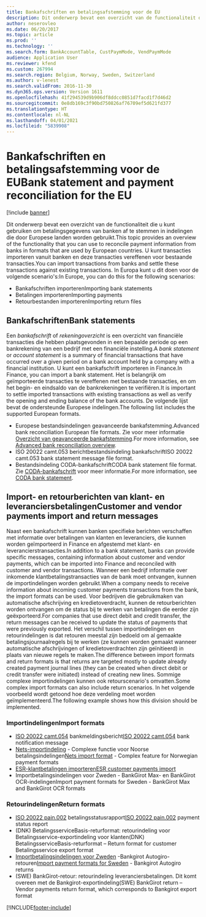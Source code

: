 ```yaml
---
title: Bankafschriften en betalingsafstemming voor de EU
description: Dit onderwerp bevat een overzicht van de functionaliteit die u kunt gebruiken om betalingsgegevens van banken af te stemmen in indelingen die door Europese landen worden gebruikt.
author: neserovleo
ms.date: 06/20/2017
ms.topic: article
ms.prod: ''
ms.technology: ''
ms.search.form: BankAccountTable, CustPaymMode, VendPaymMode
audience: Application User
ms.reviewer: kfend
ms.custom: 267994
ms.search.region: Belgium, Norway, Sweden, Switzerland
ms.author: v-lenest
ms.search.validFrom: 2016-11-30
ms.dyn365.ops.version: Version 1611
ms.openlocfilehash: 41f294539d9b906df8ddcc0851d7facd1f7d46d2
ms.sourcegitcommit: 0e8db169c3f90bd750826af76709ef5d621fd377
ms.translationtype: HT
ms.contentlocale: nl-NL
ms.lasthandoff: 04/01/2021
ms.locfileid: "5839908"
---
```

# <a name="bank-statement-and-payment-reconciliation-for-the-eu"></a><span data-ttu-id="1b4f6-103">Bankafschriften en betalingsafstemming voor de EU</span><span class="sxs-lookup"><span data-stu-id="1b4f6-103">Bank statement and payment reconciliation for the EU</span></span>

[!include [banner](../includes/banner.md)]

<span data-ttu-id="1b4f6-104">Dit onderwerp bevat een overzicht van de functionaliteit die u kunt gebruiken om betalingsgegevens van banken af te stemmen in indelingen die door Europese landen worden gebruikt.</span><span class="sxs-lookup"><span data-stu-id="1b4f6-104">This topic provides an overview of the functionality that you can use to reconcile payment information from banks in formats that are used by European countries.</span></span> <span data-ttu-id="1b4f6-105">U kunt transacties importeren vanuit banken en deze transacties vereffenen voor bestaande transacties.</span><span class="sxs-lookup"><span data-stu-id="1b4f6-105">You can import transactions from banks and settle these transactions against existing transactions.</span></span> <span data-ttu-id="1b4f6-106">In Europa kunt u dit doen voor de volgende scenario's:</span><span class="sxs-lookup"><span data-stu-id="1b4f6-106">In Europe, you can do this for the following scenarios:</span></span>

-   <span data-ttu-id="1b4f6-107">Bankafschriften importeren</span><span class="sxs-lookup"><span data-stu-id="1b4f6-107">Importing bank statements</span></span>
-   <span data-ttu-id="1b4f6-108">Betalingen importeren</span><span class="sxs-lookup"><span data-stu-id="1b4f6-108">Importing payments</span></span>
-   <span data-ttu-id="1b4f6-109">Retourbestanden importeren</span><span class="sxs-lookup"><span data-stu-id="1b4f6-109">Importing return files</span></span>

## <a name="bank-statements"></a><span data-ttu-id="1b4f6-110">Bankafschriften</span><span class="sxs-lookup"><span data-stu-id="1b4f6-110">Bank statements</span></span>
<span data-ttu-id="1b4f6-111">Een *bankafschrift* of *rekeningoverzicht* is een overzicht van financiële transacties die hebben plaatsgevonden in een bepaalde periode op een bankrekening van een bedrijf met een financiële instelling.</span><span class="sxs-lookup"><span data-stu-id="1b4f6-111">A *bank statement* or *account statement* is a summary of financial transactions that have occurred over a given period on a bank account held by a company with a financial institution.</span></span> <span data-ttu-id="1b4f6-112">U kunt een bankafschrift importeren in Finance.</span><span class="sxs-lookup"><span data-stu-id="1b4f6-112">In Finance, you can import a bank statement.</span></span> <span data-ttu-id="1b4f6-113">Het is belangrijk om geïmporteerde transacties te vereffenen met bestaande transacties, en om het begin- en eindsaldo van de bankrekeningen te verifiëren.</span><span class="sxs-lookup"><span data-stu-id="1b4f6-113">It is important to settle imported transactions with existing transactions as well as verify the opening and ending balance of the bank accounts.</span></span> <span data-ttu-id="1b4f6-114">De volgende lijst bevat de ondersteunde Europese indelingen.</span><span class="sxs-lookup"><span data-stu-id="1b4f6-114">The following list includes the supported European formats.</span></span>

-   <span data-ttu-id="1b4f6-115">Europese bestandsindelingen geavanceerde bankafstemming.</span><span class="sxs-lookup"><span data-stu-id="1b4f6-115">Advanced bank reconciliation European file formats.</span></span> <span data-ttu-id="1b4f6-116">Zie voor meer informatie [Overzicht van geavanceerde bankafstemming](../cash-bank-management/advanced-bank-reconciliation-overview.md).</span><span class="sxs-lookup"><span data-stu-id="1b4f6-116">For more information, see [Advanced bank reconciliation overview](../cash-bank-management/advanced-bank-reconciliation-overview.md).</span></span>
-   <span data-ttu-id="1b4f6-117">ISO 20022 camt.053 berichtbestandsindeling bankafschrift</span><span class="sxs-lookup"><span data-stu-id="1b4f6-117">ISO 20022 camt.053 bank statement message file format.</span></span>
-   <span data-ttu-id="1b4f6-118">Bestandsindeling CODA-bankafschrift</span><span class="sxs-lookup"><span data-stu-id="1b4f6-118">CODA bank statement file format.</span></span> <span data-ttu-id="1b4f6-119">Zie [CODA-bankafschrift](emea-bel-coda-bank-statement-import.md) voor meer informatie.</span><span class="sxs-lookup"><span data-stu-id="1b4f6-119">For more information, see [CODA bank statement](emea-bel-coda-bank-statement-import.md).</span></span>

## <a name="customer-and-vendor-payments-import-and-return-messages"></a><span data-ttu-id="1b4f6-120">Import- en retourberichten van klant- en leveranciersbetalingen</span><span class="sxs-lookup"><span data-stu-id="1b4f6-120">Customer and vendor payments import and return messages</span></span>
<span data-ttu-id="1b4f6-121">Naast een bankafschrift kunnen banken specifieke berichten verschaffen met informatie over betalingen van klanten en leveranciers, die kunnen worden geïmporteerd in Finance en afgestemd met klant- en leverancierstransacties.</span><span class="sxs-lookup"><span data-stu-id="1b4f6-121">In addition to a bank statement, banks can provide specific messages, containing information about customer and vendor payments, which can be imported into Finance and reconciled with customer and vendor transactions.</span></span> <span data-ttu-id="1b4f6-122">Wanneer een bedrijf informatie over inkomende klantbetalingstransacties van de bank moet ontvangen, kunnen de importindelingen worden gebruikt.</span><span class="sxs-lookup"><span data-stu-id="1b4f6-122">When a company needs to receive information about incoming customer payments transactions from the bank, the import formats can be used.</span></span> <span data-ttu-id="1b4f6-123">Voor bedrijven die gebruikmaken van automatische afschrijving en kredietoverdracht, kunnen de retourberichten worden ontvangen om de status bij te werken van betalingen die eerder zijn geëxporteerd.</span><span class="sxs-lookup"><span data-stu-id="1b4f6-123">For companies that use direct debit and credit transfer, the return messages can be received to update the status of payments that were previously exported.</span></span> <span data-ttu-id="1b4f6-124">Het verschil tussen importindelingen en retourindelingen is dat retouren meestal zijn bedoeld om al gemaakte betalingsjournaalregels bij te werken (ze kunnen worden gemaakt wanneer automatische afschrijvingen of kredietoverdrachten zijn geïnitieerd) in plaats van nieuwe regels te maken.</span><span class="sxs-lookup"><span data-stu-id="1b4f6-124">The difference between import formats and return formats is that returns are targeted mostly to update already created payment journal lines (they can be created when direct debit or credit transfer were initiated) instead of creating new lines.</span></span> <span data-ttu-id="1b4f6-125">Sommige complexe importindelingen kunnen ook retourscenario's omvatten.</span><span class="sxs-lookup"><span data-stu-id="1b4f6-125">Some complex import formats can also include return scenarios.</span></span> <span data-ttu-id="1b4f6-126">In het volgende voorbeeld wordt getoond hoe deze verdeling moet worden geïmplementeerd.</span><span class="sxs-lookup"><span data-stu-id="1b4f6-126">The following example shows how this division should be implemented.</span></span>

### <a name="import-formats"></a><span data-ttu-id="1b4f6-127">Importindelingen</span><span class="sxs-lookup"><span data-stu-id="1b4f6-127">Import formats</span></span>

-   <span data-ttu-id="1b4f6-128">[ISO 20022 camt.054](emea-ISO20022-file-formats.md) bankmeldingsbericht</span><span class="sxs-lookup"><span data-stu-id="1b4f6-128">[ISO 20022 camt.054](emea-ISO20022-file-formats.md) bank notification message</span></span>
-   <span data-ttu-id="1b4f6-129">[Nets-importindeling](emea-nor-nets-import-format.md) - Complexe functie voor Noorse betalingsindelingen</span><span class="sxs-lookup"><span data-stu-id="1b4f6-129">[Nets import format](emea-nor-nets-import-format.md) - Complex feature for Norwegian payment formats</span></span>
-   [<span data-ttu-id="1b4f6-130">ESR-klantbetalingen importeren</span><span class="sxs-lookup"><span data-stu-id="1b4f6-130">ESR customer payments import</span></span>](emea-che-esr-customer-payments-import.md) 
-   <span data-ttu-id="1b4f6-131">Importbetalingsindelingen voor Zweden - BankGirot Max- en BankGirot OCR-indelingen</span><span class="sxs-lookup"><span data-stu-id="1b4f6-131">Import payment formats for Sweden - BankGirot Max and BankGirot OCR formats</span></span>

### <a name="return-formats"></a><span data-ttu-id="1b4f6-132">Retourindelingen</span><span class="sxs-lookup"><span data-stu-id="1b4f6-132">Return formats</span></span>

-   <span data-ttu-id="1b4f6-133">[ISO 20022 pain.002](emea-ISO20022-file-formats.md) betalingsstatusrapport</span><span class="sxs-lookup"><span data-stu-id="1b4f6-133">[ISO 20022 pain.002](emea-ISO20022-file-formats.md) payment status report</span></span>
-   <span data-ttu-id="1b4f6-134">(DNK) BetalingsserviceBasis-returformat: retourindeling voor Betalingsservice-exportindeling voor klanten</span><span class="sxs-lookup"><span data-stu-id="1b4f6-134">(DNK) BetalingsserviceBasis-returformat – Return format for customer Betalingsservice export format</span></span>
-   <span data-ttu-id="1b4f6-135">[Importbetalingsindelingen voor Zweden](emea-swe-payment-formats-import.md) -Bankgirot Autogiro-retouren</span><span class="sxs-lookup"><span data-stu-id="1b4f6-135">[Import payment formats for Sweden](emea-swe-payment-formats-import.md) - Bankgirot Autogiro returns</span></span>
-   <span data-ttu-id="1b4f6-136">(SWE) BankGirot-retour: retourindeling leveranciersbetalingen. Dit komt overeen met de Bankgirot-exportindeling</span><span class="sxs-lookup"><span data-stu-id="1b4f6-136">(SWE) BankGirot return – Vendor payments return format, which corresponds to Bankgirot export format</span></span>




[!INCLUDE[footer-include](../../includes/footer-banner.md)]
